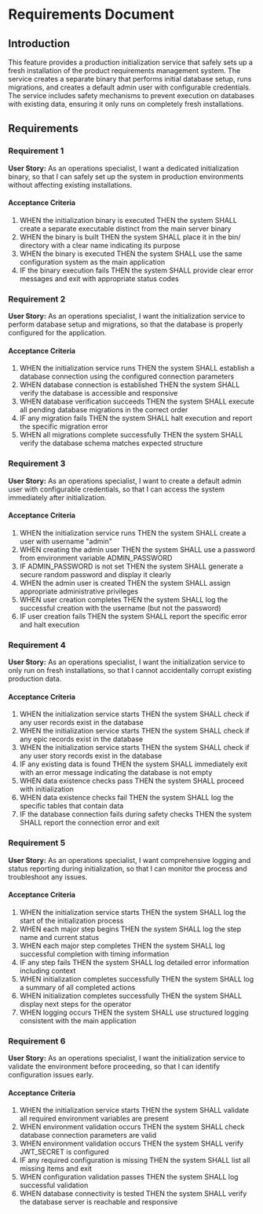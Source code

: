 # Requirements Document

## Introduction

This feature provides a production initialization service that safely sets up a fresh installation of the product requirements management system. The service creates a separate binary that performs initial database setup, runs migrations, and creates a default admin user with configurable credentials. The service includes safety mechanisms to prevent execution on databases with existing data, ensuring it only runs on completely fresh installations.

## Requirements

### Requirement 1

**User Story:** As an operations specialist, I want a dedicated initialization binary, so that I can safely set up the system in production environments without affecting existing installations.

#### Acceptance Criteria

1. WHEN the initialization binary is executed THEN the system SHALL create a separate executable distinct from the main server binary
2. WHEN the binary is built THEN the system SHALL place it in the bin/ directory with a clear name indicating its purpose
3. WHEN the binary is executed THEN the system SHALL use the same configuration system as the main application
4. IF the binary execution fails THEN the system SHALL provide clear error messages and exit with appropriate status codes

### Requirement 2

**User Story:** As an operations specialist, I want the initialization service to perform database setup and migrations, so that the database is properly configured for the application.

#### Acceptance Criteria

1. WHEN the initialization service runs THEN the system SHALL establish a database connection using the configured connection parameters
2. WHEN database connection is established THEN the system SHALL verify the database is accessible and responsive
3. WHEN database verification succeeds THEN the system SHALL execute all pending database migrations in the correct order
4. IF any migration fails THEN the system SHALL halt execution and report the specific migration error
5. WHEN all migrations complete successfully THEN the system SHALL verify the database schema matches expected structure

### Requirement 3

**User Story:** As an operations specialist, I want to create a default admin user with configurable credentials, so that I can access the system immediately after initialization.

#### Acceptance Criteria

1. WHEN the initialization service runs THEN the system SHALL create a user with username "admin"
2. WHEN creating the admin user THEN the system SHALL use a password from environment variable ADMIN_PASSWORD
3. IF ADMIN_PASSWORD is not set THEN the system SHALL generate a secure random password and display it clearly
4. WHEN the admin user is created THEN the system SHALL assign appropriate administrative privileges
5. WHEN user creation completes THEN the system SHALL log the successful creation with the username (but not the password)
6. IF user creation fails THEN the system SHALL report the specific error and halt execution

### Requirement 4

**User Story:** As an operations specialist, I want the initialization service to only run on fresh installations, so that I cannot accidentally corrupt existing production data.

#### Acceptance Criteria

1. WHEN the initialization service starts THEN the system SHALL check if any user records exist in the database
2. WHEN the initialization service starts THEN the system SHALL check if any epic records exist in the database
3. WHEN the initialization service starts THEN the system SHALL check if any user story records exist in the database
4. IF any existing data is found THEN the system SHALL immediately exit with an error message indicating the database is not empty
5. WHEN data existence checks pass THEN the system SHALL proceed with initialization
6. WHEN data existence checks fail THEN the system SHALL log the specific tables that contain data
7. IF the database connection fails during safety checks THEN the system SHALL report the connection error and exit

### Requirement 5

**User Story:** As an operations specialist, I want comprehensive logging and status reporting during initialization, so that I can monitor the process and troubleshoot any issues.

#### Acceptance Criteria

1. WHEN the initialization service starts THEN the system SHALL log the start of the initialization process
2. WHEN each major step begins THEN the system SHALL log the step name and current status
3. WHEN each major step completes THEN the system SHALL log successful completion with timing information
4. IF any step fails THEN the system SHALL log detailed error information including context
5. WHEN initialization completes successfully THEN the system SHALL log a summary of all completed actions
6. WHEN initialization completes successfully THEN the system SHALL display next steps for the operator
7. WHEN logging occurs THEN the system SHALL use structured logging consistent with the main application

### Requirement 6

**User Story:** As an operations specialist, I want the initialization service to validate the environment before proceeding, so that I can identify configuration issues early.

#### Acceptance Criteria

1. WHEN the initialization service starts THEN the system SHALL validate all required environment variables are present
2. WHEN environment validation occurs THEN the system SHALL check database connection parameters are valid
3. WHEN environment validation occurs THEN the system SHALL verify JWT_SECRET is configured
4. IF any required configuration is missing THEN the system SHALL list all missing items and exit
5. WHEN configuration validation passes THEN the system SHALL log successful validation
6. WHEN database connectivity is tested THEN the system SHALL verify the database server is reachable and responsive